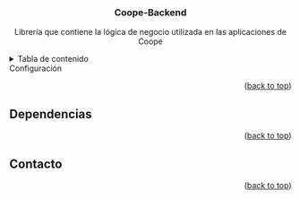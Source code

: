 <a name="readme-top"></a>

<div align="center">
  <h3 align="center">Coope-Backend</h3>
  <p align="center">
    Librería que contiene la lógica de negocio utilizada en las aplicaciones de Coope
  </p>
</div>

<!-- TABLE OF CONTENTS -->
<details>
  <summary>Tabla de contenido</summary>
  <ol>
    <li><a href="#configuracion">Configuración</a></li>
    <li><a href="#dependencias">Dependencias</a></li>
    <li><a href="#Contacto">Contacto</a></li>
  </ol>
</details

## Configuración

<p align="right">(<a href="#readme-top">back to top</a>)</p>

## Dependencias

<p align="right">(<a href="#readme-top">back to top</a>)</p>

## Contacto

<p align="right">(<a href="#readme-top">back to top</a>)</p>
